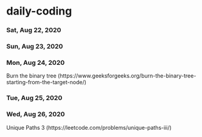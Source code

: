 # daily-coding

<h3>Sat, Aug 22, 2020</h3>
  
<h3>Sun, Aug 23, 2020</h3>

<h3>Mon, Aug 24, 2020</h3>
Burn the binary tree (https://www.geeksforgeeks.org/burn-the-binary-tree-starting-from-the-target-node/)

<h3>Tue, Aug 25, 2020</h3>

<h3>Wed, Aug 26, 2020</h3>
Unique Paths 3 (https://leetcode.com/problems/unique-paths-iii/)

